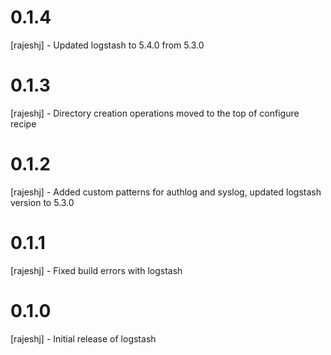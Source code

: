 # 0.1.4
[rajeshj] - Updated logstash to 5.4.0 from 5.3.0
# 0.1.3
[rajeshj] - Directory creation operations moved to the top of configure recipe  
# 0.1.2
[rajeshj] - Added custom patterns for authlog and syslog, updated logstash version to 5.3.0
# 0.1.1
[rajeshj] - Fixed build errors with logstash
# 0.1.0
[rajeshj] - Initial release of logstash
